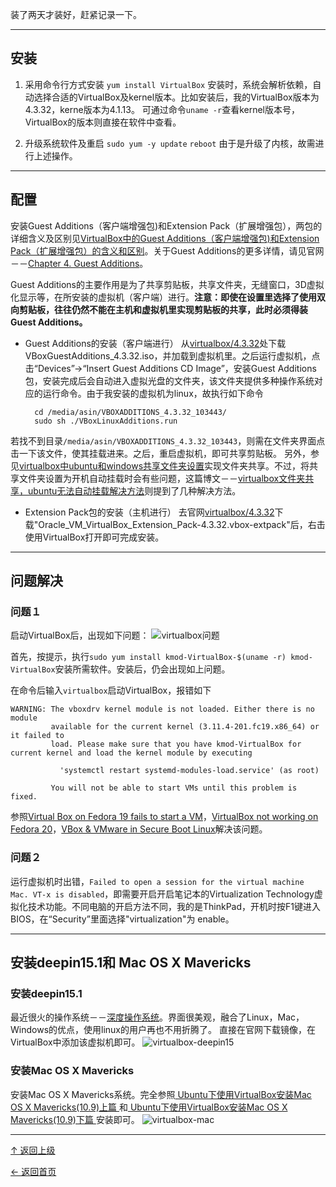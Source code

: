 
装了两天才装好，赶紧记录一下。

---
## 安装
1. 采用命令行方式安装
`yum install VirtualBox`
安装时，系统会解析依赖，自动选择合适的VirtualBox及kernel版本。比如安装后，我的VirtualBox版本为4.3.32，kerne版本为4.1.13。
可通过命令`uname -r`查看kernel版本号，VirtualBox的版本则直接在软件中查看。

2. 升级系统软件及重启
`sudo yum -y update`
`reboot`
由于是升级了内核，故需进行上述操作。

---
## 配置

安装Guest Additions（客户端增强包)和Extension Pack（扩展增强包），两包的详细含义及区别见[VirtualBox中的Guest Additions（客户端增强包)和Extension Pack（扩展增强包）的含义和区别](http://www.crifan.com/virtualbox_guest_addtions_vs_extension_pack/)。关于Guest Additions的更多详情，请见官网－－[Chapter 4. Guest Additions](http://www.virtualbox.org/manual/ch04.html#idp46457703730512)。

Guest Additions的主要作用是为了共享剪贴板，共享文件夹，无缝窗口，3D虚拟化显示等，在所安装的虚拟机（客户端）进行。**注意：即使在设置里选择了使用双向剪贴板，往往仍然不能在主机和虚拟机里实现剪贴板的共享，此时必须得装Guest Additions。**

+ Guest Additions的安装（客户端进行）
从[virtualbox/4.3.32](http://download.virtualbox.org/virtualbox/4.3.32/)处下载VBoxGuestAdditions_4.3.32.iso，并加载到虚拟机里。之后运行虚拟机，点击“Devices”->“Insert Guest Additions CD Image”，安装Guest Additions包，安装完成后会自动进入虚拟光盘的文件夹，该文件夹提供多种操作系统对应的运行命令。由于我安装的虚拟机为linux，故执行如下命令

        cd /media/asin/VBOXADDITIONS_4.3.32_103443/
        sudo sh ./VBoxLinuxAdditions.run
若找不到目录`/media/asin/VBOXADDITIONS_4.3.32_103443`，则需在文件夹界面点击一下该文件，使其挂载进来。之后，重启虚拟机，即可共享剪贴板。
另外，参见[virtualbox中ubuntu和windows共享文件夹设置](http://www.cnblogs.com/linjiqin/p/3615477.html)实现文件夹共享。不过，将共享文件夹设置为开机自动挂载时会有些问题，这篇博文－－[virtualbox文件夹共享，ubuntu无法自动挂载解决方法](http://blog.sina.com.cn/s/blog_71643ce10101hh2e.html)则提到了几种解决方法。

+ Extension Pack包的安装（主机进行）
去官网[virtualbox/4.3.32](http://download.virtualbox.org/virtualbox/4.3.32/)下载"Oracle_VM_VirtualBox_Extension_Pack-4.3.32.vbox-extpack"后，右击使用VirtualBox打开即可完成安装。

---
## 问题解决

### 问题１
启动VirtualBox后，出现如下问题：
![virtualbox问题](http://img.blog.csdn.net/20160205103803138)

首先，按提示，执行`sudo yum install kmod-VirtualBox-$(uname -r) kmod-VirtualBox`安装所需软件。安装后，仍会出现如上问题。

在命令后输入`virtualbox`启动VirtualBox，报错如下
```
WARNING: The vboxdrv kernel module is not loaded. Either there is no module
         available for the current kernel (3.11.4-201.fc19.x86_64) or it failed to
         load. Please make sure that you have kmod-VirtualBox for current kernel and load the kernel module by executing

           'systemctl restart systemd-modules-load.service' (as root)

         You will not be able to start VMs until this problem is fixed.
```
参照[Virtual Box on Fedora 19 fails to start a VM](https://ask.fedoraproject.org/en/question/34470/virtual-box-on-fedora-19-fails-to-start-a-vm/?answer=59222#post-id-59222)，[VirtualBox not working on Fedora 20](https://ask.fedoraproject.org/en/question/54155/virtualbox-not-working-on-fedora-20/)，[VBox & VMware in Secure Boot Linux](http://gorka.eguileor.com/category/technology/linux/)解决该问题。

### 问题２
运行虚拟机时出错，`Failed to open a session for the virtual machine Mac. VT-x is disabled`，即需要开启开启笔记本的Virtualization Technology虚拟化技术功能。不同电脑的开启方法不同，我的是ThinkPad，开机时按F1键进入BIOS，在“Security”里面选择"virtualization"为 enable。

---
## 安装deepin15.1和 Mac OS X Mavericks

### 安装deepin15.1
最近很火的操作系统－－[深度操作系统](http://www.deepin.org//)。界面很美观，融合了Linux，Mac，Windows的优点，使用linux的用户再也不用折腾了。
直接在官网下载镜像，在VirtualBox中添加该虚拟机即可。
![virtualbox-deepin15](http://img.blog.csdn.net/20160205110723931)


### 安装Mac OS X Mavericks
安装Mac OS X Mavericks系统。完全参照[ Ubuntu下使用VirtualBox安装Mac OS X Mavericks(10.9)上篇 ](http://blog.csdn.net/iAm333/article/details/38556757)和[ Ubuntu下使用VirtualBox安装Mac OS X Mavericks(10.9)下篇 ](http://blog.csdn.net/iAm333/article/details/38557381#comments)安装即可。
![virtualbox-mac](http://img.blog.csdn.net/20160213162543537)

----
[↑ 返回上级](https://github.com/asin929/linux-software/blob/master/Network-Application/Network-Application.md)

[← 返回首页](https://github.com/asin929/linux-software)
